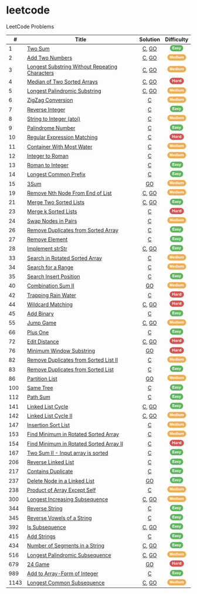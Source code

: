 # leetcode
LeetCode Problems

| # | Title | Solution | Difficulty |
|---|-------|:--------:|:----------:|
|1| [Two Sum](https://leetcode.com/problems/two-sum) | [C](./solutions/c/TwoSum.c), [GO](./solutions/go/0001.go) | ![Easy][Easy] |
|2| [Add Two Numbers](https://leetcode.com/problems/add-two-numbers) | [C](./solutions/c/AddTwoNumbers.c), [GO](./solutions/go/0002.go) | ![Medium][Medium] |
|3| [Longest Substring Without Repeating Characters](https://leetcode.com/problems/longest-substring-without-repeating-characters) | [C](./solutions/c/LongestSubstringWithoutRepeatingCharacters.c), [GO](./solutions/go/0003.go) | ![Medium][Medium] |
|4| [Median of Two Sorted Arrays](https://leetcode.com/problems/median-of-two-sorted-arrays) | [C](./solutions/c/MedianOfTwoSortedArrays.c), [GO](./solutions/go/MedianOfTwoSortedArrays.go) | ![Hard][Hard] |
|5| [Longest Palindromic Substring](https://leetcode.com/problems/longest-palindromic-substring) | [C](./solutions/c/LongestPalindromicSubstring.c), [GO](./solutions/go/LongestPalindromicSubstring.go) | ![Medium][Medium] |
|6| [ZigZag Conversion](https://leetcode.com/problems/zigzag-conversion) | [C](./solutions/c/ZigZagConversion.c) | ![Medium][Medium] |
|7| [Reverse Integer](https://leetcode.com/problems/reverse-integer) | [C](./solutions/c/ReverseInteger.c) | ![Easy][Easy] |
|8| [String to Integer (atoi)](https://leetcode.com/problems/string-to-integer-atoi) | [C](./solutions/c/StringToInteger.c) | ![Medium][Medium] |
|9| [Palindrome Number](https://leetcode.com/problems/palindrome-number) | [C](./solutions/c/PalindromeNumber.c) | ![Easy][Easy] |
|10| [Regular Expression Matching](https://leetcode.com/problems/regular-expression-matching) | [C](./solutions/c/RegularExpMatching.c) | ![Hard][Hard] |
|11| [Container With Most Water](https://leetcode.com/problems/container-with-most-water) | [C](./solutions/c/ContainerWithMostWater.c) | ![Medium][Medium] |
|12| [Integer to Roman](https://leetcode.com/problems/integer-to-roman) | [C](./solutions/c/IntegerToRoman.c) | ![Medium][Medium] |
|13| [Roman to Integer](https://leetcode.com/problems/roman-to-integer) | [C](./solutions/c/RomanToInteger.c) | ![Easy][Easy] |
|14| [Longest Common Prefix](https://leetcode.com/problems/longest-common-prefix) | [C](./solutions/c/LongestCommonPrefix.c) | ![Easy][Easy] |
|15| [3Sum](https://leetcode.com/problems/3sum) | [GO](./solutions/go/3Sum.go) | ![Medium][Medium] |
|19| [Remove Nth Node From End of List](https://leetcode.com/problems/remove-nth-node-from-end-of-list) | [C](./solutions/c/RemoveNthFromEnd.c), [GO](./solutions/go/0019.go) | ![Medium][Medium] |
|21| [Merge Two Sorted Lists](https://leetcode.com/problems/merge-two-sorted-lists) | [C](./solutions/c/MergeTwoLists.c), [GO](./solutions/go/0021.go) | ![Easy][Easy] |
|23| [Merge k Sorted Lists](https://leetcode.com/problems/merge-k-sorted-lists) | [C](./solutions/c/MergeKLists.c) | ![Hard][Hard] |
|24| [Swap Nodes in Pairs](https://leetcode.com/problems/swap-nodes-in-pairs) | [C](./solutions/c/SwapPairs.c) | ![Medium][Medium] |
|26| [Remove Duplicates from Sorted Array](https://leetcode.com/problems/remove-duplicates-from-sorted-array) | [C](./solutions/c/RemoveDuplicates.c) | ![Easy][Easy] |
|27| [Remove Element](https://leetcode.com/problems/remove-element) | [C](./solutions/c/RemoveElement.c) | ![Easy][Easy] |
|28| [Implement strStr](https://leetcode.com/problems/implement-strstr) | [C](./solutions/c/StrStr.c), [GO](./solutions/go/StrStr.go) | ![Easy][Easy] |
|33| [Search in Rotated Sorted Array](https://leetcode.com/problems/search-in-rotated-sorted-array) | [C](./solutions/c/SearchInRotatedSortedArray.c) | ![Medium][Medium] |
|34| [Search for a Range](https://leetcode.com/problems/search-for-a-range) | [C](./solutions/c/SearchRange.c) | ![Medium][Medium] |
|35| [Search Insert Position](https://leetcode.com/problems/search-insert-position) | [C](./solutions/c/SearchInsert.c) | ![Easy][Easy] |
|40| [Combination Sum II](https://leetcode.com/problems/combination-sum-ii) | [GO](./solutions/go/0040.go) | ![Medium][Medium] |
|42| [Trapping Rain Water](https://leetcode.com/problems/trapping-rain-water) | [C](./solutions/c/TrappingRainWater.c) | ![Hard][Hard] |
|44| [Wildcard Matching](https://leetcode.com/problems/wildcard-matching) | [C](./solutions/c/WildcardMatching.c), [GO](./solutions/go/WildcardMatching.go) | ![Hard][Hard] |
|45| [Add Binary](https://leetcode.com/problems/add-binary) | [C](./solutions/c/AddBinary.c) | ![Easy][Easy] |
|55| [Jump Game](https://leetcode.com/problems/jump-game) | [C](./solutions/c/JumpGame.c), [GO](./solutions/go/JumpGame.go) | ![Medium][Medium] |
|66| [Plus One](https://leetcode.com/problems/plus-one) | [C](./solutions/c/PlusOne.c) | ![Easy][Easy] |
|72| [Edit Distance](https://leetcode.com/problems/edit-distance) | [C](./solutions/c/EditDistance.c), [GO](./solutions/go/EditDistance.go) | ![Hard][Hard] |
|76| [Minimum Window Substring](https://leetcode.com/problems/minimum-window-substring) | [GO](./solutions/go/MinimumWindowSubstring.go) | ![Hard][Hard] |
|82| [Remove Duplicates from Sorted List II](https://leetcode.com/problems/remove-duplicates-from-sorted-list-ii) | [C](./solutions/c/RemoveDuplicatesFromSortedListII.c) | ![Medium][Medium] |
|83| [Remove Duplicates from Sorted List](https://leetcode.com/problems/remove-duplicates-from-sorted-list) | [C](./solutions/c/RemoveDuplicatesFromSortedList.c) | ![Easy][Easy] |
|86| [Partition List](https://leetcode.com/problems/partition-list) | [GO](./solutions/go/0086.go) | ![Medium][Medium] |
|100| [Same Tree](https://leetcode.com/problems/same-tree) | [C](./solutions/c/SameTree.c) | ![Easy][Easy] |
|112| [Path Sum](https://leetcode.com/problems/path-sum) | [C](./solutions/c/PathSum.c) | ![Easy][Easy] |
|141| [Linked List Cycle](https://leetcode.com/problems/linked-list-cycle) | [C](./solutions/c/LinkedListCycle.c), [GO](./solutions/go/0141.go) | ![Easy][Easy] |
|142| [Linked List Cycle II](https://leetcode.com/problems/linked-list-cycle-ii) | [C](./solutions/c/LinkedListCycleII.c), [GO](./solutions/go/0142.go) | ![Medium][Medium] |
|147| [Insertion Sort List](https://leetcode.com/problems/insertion-sort-list) | [C](./solutions/c/InsertionSortList.c) | ![Medium][Medium] |
|153| [Find Minimum in Rotated Sorted Array](https://leetcode.com/problems/find-minimum-in-rotated-sorted-array) | [C](./solutions/c/FindMinimumInRotatedSortedArray.c) | ![Medium][Medium] |
|154| [Find Minimum in Rotated Sorted Array II](https://leetcode.com/problems/find-minimum-in-rotated-sorted-array-ii) | [C](./solutions/c/FindMinimumInRotatedSortedArrayII.c) | ![Hard][Hard] |
|167| [Two Sum II - Input array is sorted](https://leetcode.com/problems/two-sum-ii-input-array-is-sorted) | [C](./solutions/c/TwoSumII.c) | ![Easy][Easy] |
|206| [Reverse Linked List](https://leetcode.com/problems/reverse-linked-list) | [C](./solutions/c/ReverseLinkedList.c) | ![Easy][Easy] |
|217| [Contains Duplicate](https://leetcode.com/problems/contains-duplicate) | [C](./solutions/c/ContainsDuplicate.c) | ![Easy][Easy] |
|237| [Delete Node in a Linked List](https://leetcode.com/problems/delete-node-in-a-linked-list) | [GO](./solutions/go/0237.go) | ![Easy][Easy] |
|238| [Product of Array Except Self](https://leetcode.com/problems/product-of-array-except-self) | [C](./solutions/c/ProductOfArrayExceptSelf.c) | ![Medium][Medium] |
|300| [Longest Increasing Subsequence](https://leetcode.com/problems/longest-increasing-subsequence) | [C](./solutions/c/LongestIncreasingSubsequence.c), [GO](./solutions/go/LongestIncreasingSubsequence.go) | ![Medium][Medium] |
|344| [Reverse String](https://leetcode.com/problems/reverse-string) | [C](./solutions/c/ReverseString.c) | ![Easy][Easy] |
|345| [Reverse Vowels of a String](https://leetcode.com/problems/reverse-vowels-of-a-string) | [C](./solutions/c/ReverseVowelsOfAString.c) | ![Easy][Easy] |
|392| [Is Subsequence](https://leetcode.com/problems/is-subsequence) | [C](./solutions/c/IsSubsequence.c), [GO](./solutions/go/IsSubsequence.go) | ![Easy][Easy] |
|415| [Add Strings](https://leetcode.com/problems/add-strings) | [C](./solutions/c/AddStrings.c) | ![Easy][Easy] |
|434| [Number of Segments in a String](https://leetcode.com/problems/number-of-segments-in-a-string) | [C](./solutions/c/NumberOfSegmentsInAString.c), [GO](./solutions/go/NumberOfSegmentsInAString.go) | ![Easy][Easy] |
|516| [Longest Palindromic Subsequence](https://leetcode.com/problems/longest-palindromic-subsequence) | [C](./solutions/c/LongestPalindromicSubsequence.c), [GO](./solutions/LongestPalindromicSubsequence.go) | ![Medium][Medium] |
|679| [24 Game](https://leetcode.com/problems/24-game) | [GO](./solutions/go/24Game.go) | ![Hard][Hard] |
|989| [Add to Array-Form of Integer](https://leetcode.com/problems/add-to-array-form-of-integer) | [C](.solutions/c/AddToArrayFormOfInteger.c) | ![Easy][Easy] |
|1143| [Longest Common Subsequence](https://leetcode.com/problems/longest-common-subsequence/) | [C](.solutions/c/LongestCommonSubsequence.c), [GO](.solutions/go/LongestCommonSubsequence.c) | ![Medium][Medium] |


[Easy]: ./asset/easy.png
[Medium]: ./asset/medium.png
[Hard]: ./asset/hard.png
